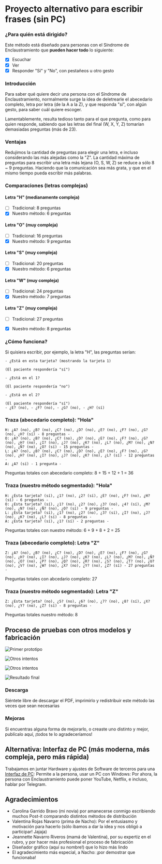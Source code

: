 # Proyecto alternativo para escribir frases (sin PC)

### ¿Para quién está dirigido?

Este método está diseñado para personas con el Síndrome de Enclaustramiento que **pueden hacer todo** lo siguiente:

- [x] Escuchar
- [x] Ver
- [x] Responder "Sí" y "No", con pestañeos u otro gesto

### Introducción

Para saber qué quiere decir una persona con el Síndrome de Enclaustramiento, normalmente surge la idea de deletrearle el abecedario completo, letra por letra (de la A a la Z), y que responda "sí", con algún gesto, para saber cuál quiere escoger.

Lamentablemente, resulta tedioso tanto para el que pregunta, como para quien responde, sabiendo que las letras del final (W, X, Y, Z) tomarían demasiadas preguntas (más de 23).

### Ventajas

Redujimos la cantidad de preguntas para elegir una letra, e incluso considerando las más alejadas como la "Z". La cantidad máxima de preguntas para escribir una letra más lejana (O, S, W, Z) se reduce a sólo 8 ~ 9 preguntas. Haciendo que la comunicación sea más grata, y que en el mismo tiempo pueda escribir más palabras.

### Comparaciones (letras complejas)

#### Letra "H" (medianamente compleja)

- [ ] Tradicional: 8 preguntas
- [x] Nuestro método: 6 preguntas

#### Letra "O" (muy compleja)
- [ ] Tradicional: 16 preguntas
- [x] Nuestro método: 9 preguntas

#### Letra "S" (muy compleja)
- [ ] Tradicional: 20 preguntas
- [x] Nuestro método: 6 preguntas

#### Letra "W" (muy compleja)
- [ ] Tradicional: 24 preguntas
- [x] Nuestro método: 7 preguntas

#### Letra "Z" (muy compleja)

- [ ] Tradicional: 27 preguntas
- [x] Nuestro método: 8 preguntas


### ¿Cómo funciona?

Si quisiera escribir, por ejemplo, la letra "H", las preguntas serían:

```
- ¿Está en esta tarjeta? (mostrando la tarjeta 1)

(El paciente respondería "sí")

- ¿Está en el 1?

(El paciente respondería "no")

- ¿Está en el 2?

(El paciente respondería "sí")
- ¿E? (no), - ¿F? (no), - ¿G? (no), - ¿H? (sí)

```

### Traza (abecedario completo): "Hola"

```
H: ¿A? (no), ¿B? (no), ¿C? (no), ¿D? (no), ¿E? (no), ¿F? (no), ¿G? (no), ¿H? (sí) - 8 preguntas -
O: ¿A? (no), ¿B? (no), ¿C? (no), ¿D? (no), ¿E? (no), ¿F? (no), ¿G? (no), ¿H? (no), ¿I? (no), ¿J? (no), ¿K? (no), ¿L? (no), ¿M? (no), ¿N? (no), ¿Ñ? (no), ¿O? (sí) - 15 preguntas -
L: ¿A? (no), ¿B? (no), ¿C? (no), ¿D? (no), ¿E? (no), ¿F? (no), ¿G? (no), ¿H? (no), ¿I? (no), ¿J? (no), ¿K? (no), ¿L? (sí) - 12 preguntas -
A: ¿A? (sí) - 1 pregunta -
```

Preguntas totales con abecedario completo: 8 + 15 + 12 + 1 = 36

### Traza (nuestro método segmentado): "Hola"

```
H: ¿Esta tarjeta? (sí), ¿1? (no), ¿2? (sí), ¿E? (no), ¿F? (no), ¿H? (sí) - 6 preguntas -
O: ¿Esta tarjeta? (sí), ¿1? (no), ¿2? (no), ¿3? (no), ¿4? (sí), ¿M? (no), ¿N? (no), ¿Ñ? (no), ¿O? (sí) - 9 preguntas -
L: ¿Esta tarjeta? (sí), ¿1? (no), ¿2? (no), ¿3? (sí), ¿I? (no), ¿J? (no), ¿K? (no), ¿L? (sí) - 8 preguntas -
A: ¿Esta tarjeta? (sí), ¿1? (sí) - 2 preguntas -
```

Preguntas totales con nuestro método: 6 + 9 + 8 + 2 = 25

### Traza (abecedario completo): Letra "Z"

```
Z: ¿A? (no), ¿B? (no), ¿C? (no), ¿D? (no), ¿E? (no), ¿F? (no), ¿G? (no), ¿H? (no), ¿I? (no), ¿J? (no), ¿K? (no), ¿L? (no), ¿M? (no), ¿Ñ? (no), ¿O? (no), ¿P? (no), ¿Q? (no), ¿R? (no), ¿S? (no), ¿T? (no), ¿U? (no), ¿V? (no), ¿W? (no), ¿X? (no), ¿Y? (no), ¿Z? (sí) - 27 preguntas -
```

Preguntas totales con abcedario completo: 27

### Traza (nuestro método segmentado): Letra "Z"

```
Z: ¿Esta tarjeta? (no), ¿5? (no), ¿6? (no), ¿7? (no), ¿8? (sí), ¿X? (no), ¿Y? (no), ¿Z? (sí) - 8 preguntas -
```

Preguntas totales nuestro método: 8

## Proceso de pruebas con otros modelos y fabricación

![Primer prototipo](https://raw.githubusercontent.com/sebacarrasco93/enclaustramiento/master/fotos/20181231_034201.jpg)

![Otros intentos](https://raw.githubusercontent.com/sebacarrasco93/enclaustramiento/master/fotos/20181231_132952.jpg)

![Otros intentos](https://raw.githubusercontent.com/sebacarrasco93/enclaustramiento/master/fotos/20181231_135525.jpg)

![Resultado final](https://raw.githubusercontent.com/sebacarrasco93/enclaustramiento/master/fotos/20181231_154921.jpg)

### Descarga
Siéntete libre de descargar el PDF, imprimirlo y redistribuir este método las veces que sean necesarias

### Mejoras
Si encuentras alguna forma de mejorarlo, o creaste uno distinto y mejor, publícalo aquí, ¡todos te lo agradeceríamos!

## Alternativa: Interfaz de PC (más moderna, más compleja, pero más rápida)

Trabajamos en juntar Hardware y ajustes de Software de terceros para una [Interfaz de PC](https://github.com/sebacarrasco93/enclaustramiento/blob/master/readme.md): Permite a la persona, usar un PC con Windows: Por ahora, la persona con Enclaustramiento puede poner YouTube, Netflix, e incluso, hablar por Telegram.

## Agradecimientos

- Carolina Garrido Bravo (mi novia) por amanecerse conmigo escribiendo muchos Post-it comparando distintos métodos de distribución
- Valentina Rojas Navarro (prima de Nacho): Por el entusiasmo y motivación para hacerlo (sólo íbamos a dar la idea y nos obligó a participar! Jajaja)
- Jeannette Navarro Riveros (mamá de Valentina), por su expertiz en el rubro, y por hacer más profesional el proceso de fabricación
- Diseñador gráfico (aquí su nombre!) que lo hizo más lindo
- El agradecimiento más especial, a Nacho: ¡por demostrar que funcionaba!